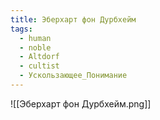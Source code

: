 ```yaml
---
title: Эберхарт фон Дурбхейм
tags:
  - human
  - noble
  - Altdorf
  - cultist
  - Ускользающее_Понимание
---
```

![[Эберхарт фон Дурбхейм.png]]